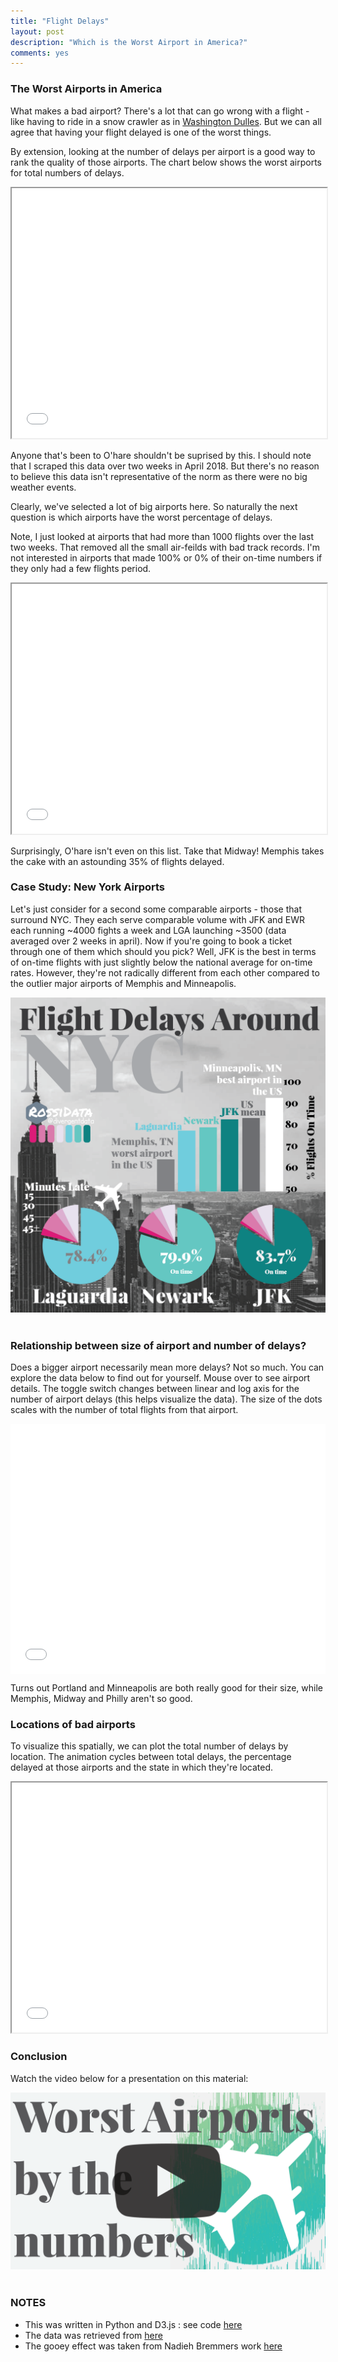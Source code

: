 ```yaml
---
title: "Flight Delays"
layout: post
description: "Which is the Worst Airport in America?"
comments: yes
---
```

<html>
<link rel="stylesheet"
      href="https://fonts.googleapis.com/css?family=Playfair+Display">
<style>

      h1,h2,h3,head,title {
        font-family: 'playfair display';
        outline-color: white;
        color: white;
        background-color: slategrey;
}
</style>
</html>

### The Worst Airports in America

What makes a bad airport? There's a lot that can go wrong with a flight - like having to ride in a snow crawler as in [Washington Dulles](https://en.wikipedia.org/wiki/Mobile_lounge). But we can all agree that having your flight delayed is one of the worst things.

By extension, looking at the number of delays per airport is a good way to rank the quality of those airports. The chart below shows the worst airports for total numbers of delays.


 <iframe src="/res/blog_16/bar_wrapper.html" height="400px" width="100%" scrolling="no"></iframe>

Anyone that's been to O'hare shouldn't be suprised by this. I should note that I scraped this data over two weeks in April 2018. But there's no reason to believe this data isn't representative of the norm as there were no big weather events.

Clearly, we've selected a lot of big airports here. So naturally the next question is which airports have the worst percentage of delays.

Note, I just looked at airports that had more than 1000 flights over the last two weeks. That removed all the small air-feilds with bad track records. I'm not interested in airports that made 100% or 0% of their on-time numbers if they only had a few flights period.

 <iframe src="/res/blog_16/bar_wrapper2.html" height="400px" width="100%" scrolling="no"></iframe>

Surprisingly, O'hare isn't even on this list. Take that Midway! Memphis takes the cake with an astounding 35% of flights delayed.

### Case Study: New York Airports

Let's just consider for a second some comparable airports - those that surround NYC. They each serve comparable volume with JFK and EWR each running ~4000 fights a week and LGA launching ~3500 (data averaged over 2 weeks in april). Now if you're going to book a ticket through one of them which should you pick?
Well, JFK is the best in terms of on-time flights with just slightly below the national average for on-time rates. However, they're not radically different from each other compared to the outlier major airports of Memphis and Minneapolis.


<a href="/res/blog_16/insta-01.png">
<img src="/res/blog_16/insta-01.png">
</a>﻿



### Relationship between size of airport and number of delays?

Does a bigger airport necessarily mean more delays? Not so much. You can explore the data below to find out for yourself. Mouse over to see airport details. The toggle switch changes between linear and log axis for the number of airport delays (this helps visualize the data). The size of the dots scales with the number of total flights from that airport.

<!-- <iframe src="/res/blog_16/scatter.html" height="400px" width="100%" scrolling="no" ></iframe> -->


<style>.embed-container { position: relative; padding-bottom: 400px; height: 0; overflow: hidden; max-width: 100%; } .embed-container iframe, .embed-container object, .embed-container embed { position: absolute; top: 0; left: 0; width: 100%; height: 100%; }</style><div class='embed-container'><iframe src="/res/blog_16/scatter.html" frameborder='0' allowfullscreen scrolling="no"></iframe></div>

Turns out Portland and Minneapolis are both really good for their size, while Memphis, Midway and Philly aren't so good.

### Locations of bad airports

To visualize this spatially, we can plot the total number of delays by location. The animation cycles between total delays, the percentage delayed at those airports and the state in which they're located.

<iframe src="/res/blog_16/flight_wrapper.html" height="400px" width="100%" scrolling="no" ></iframe>


### Conclusion

Watch the video below for a presentation on this material:

<a href="https://www.youtube.com/watch?v=9GZRw3MA730">
<img src="/res/blog_16/rez-01.png">
</a>﻿

### NOTES

* This was written in Python and D3.js : see code [here](https://github.com/NicholasARossi/VizSnacks)
* The data was retrieved from [here](https://www.icao.int/safety/iStars/Pages/API-Data-Service.aspx)
* The gooey effect was taken from Nadieh Bremmers work [here](http://bl.ocks.org/nbremer/8df57868090f11e59175804e2062b2aa)